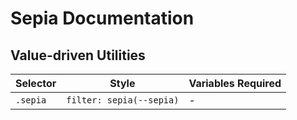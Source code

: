 # Sepia Documentation

## Value-driven Utilities

| Selector | Style                    | Variables Required |
| -------- | ------------------------ | ------------------ |
| `.sepia` | `filter: sepia(--sepia)` | -                  |
